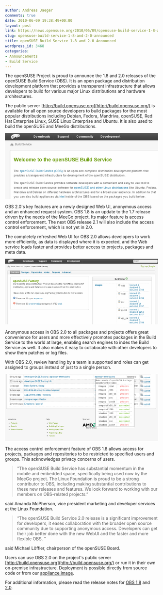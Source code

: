```yaml
---
author: Andreas Jaeger
comments: true
date: 2010-06-09 19:38:49+00:00
layout: post
link: https://news.opensuse.org/2010/06/09/opensuse-build-service-1-8-and-2-0-announced/
slug: opensuse-build-service-1-8-and-2-0-announced
title: openSUSE Build Service 1.8 and 2.0 Announced
wordpress_id: 3468
categories:
- Announcements
- Build Service
---
```


The openSUSE Project is proud to announce the 1.8 and 2.0 releases of the openSUSE Build Service (OBS). It is an open package and distribution development platform that provides a transparent infrastructure that allows developers to build for various major Linux distributions and hardware architectures.

The public server [http://build.opensuse.org](http://build.opensuse.org/) is available for all open source developers to build packages for the most popular distributions including Debian, Fedora, Mandriva, openSUSE, Red Hat Enterprise Linux, SUSE Linux Enterprise and Ubuntu.  It is also used to build the openSUSE and MeeGo distributions.

![](/wp-content/uploads/2010/06/obs_01.png)

OBS 2.0's key features are a newly designed Web UI, anonymous access and an enhanced request system. OBS 1.8 is an update to the 1.7 release driven by the needs of the MeeGo project.  Its major feature is access control enforcement. The next OBS release 2.1 will also include the access control enforcement, which is not yet in 2.0.








The completely refreshed Web UI for OBS 2.0 allows developers to work more efficiently, as data is displayed where it is expected, and the Web service loads faster and provides better access to projects, packages and meta data.

[![](/wp-content/uploads/2010/06/obs_05.png)](/wp-content/uploads/2010/06/obs_05.png)

Anonymous access in OBS 2.0 to all packages and projects offers great convenience for users and more effectively promotes packages in the Build Service to the world at large, enabling search engines to index the Build Service as well. It also makes it easy to collaborate with other developers to show them patches or log files.



With OBS 2.0, review handling by a team is supported and roles can get assigned to groups instead of just to a single person.


![](/wp-content/uploads/2010/06/obs_06.png)


The access control enforcement feature of OBS 1.8 allows access for projects, packages and repositories to be restricted to specified users and groups. This acknowledges privacy concerns of users.


<blockquote>"The openSUSE Build Service has substantial momentum in the mobile and embedded space, specifically being used now by the MeeGo project. The Linux Foundation is proud to be a strong contributor to OBS, including making substantial contributions to these new releases and features. We look forward to working with our members on OBS-related projects.” </blockquote>


said Amanda McPherson, vice president marketing and developer services at the Linux Foundation.


<blockquote>“The openSUSE Build Service 2.0 release is a significant improvement for developers, it eases collaboration with the broader open source community due to supporting anonymous access. Developers can get their job better done with the new WebUI and the faster and more flexible OBS. ”</blockquote>


said Michael Löffler, chairperson of the openSUSE Board.



Users can use OBS 2.0  on the project's public server [http://build.opensuse.org](http://build.opensuse.org/) or run it in their own on-premise infrastructure.  Deployment is possible directly from source code or from our [appliance image](http://en.opensuse.org/Build_Service/OBS-Appliance).

For additional information, please read the release notes for [OBS 1.8](http://www.gitorious.org/opensuse/build-service/blobs/1.8/ReleaseNotes-1.8) and [2.0](http://www.gitorious.org/opensuse/build-service/blobs/2.0/ReleaseNotes-2.0).
